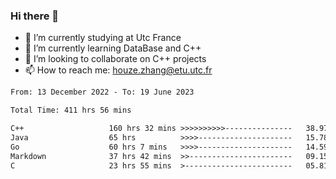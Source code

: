 ### Hi there 👋
- 🔭 I’m currently studying at Utc France
- 🌱 I’m currently learning DataBase and C++
- 👯 I’m looking to collaborate on C++ projects
- 📫 How to reach me: houze.zhang@etu.utc.fr

<!--START_SECTION:waka-->

```txt
From: 13 December 2022 - To: 19 June 2023

Total Time: 411 hrs 56 mins

C++                   160 hrs 32 mins >>>>>>>>>>---------------   38.97 %
Java                  65 hrs          >>>>---------------------   15.78 %
Go                    60 hrs 7 mins   >>>>---------------------   14.59 %
Markdown              37 hrs 42 mins  >>-----------------------   09.15 %
C                     23 hrs 55 mins  >------------------------   05.81 %
```

<!--END_SECTION:waka-->
